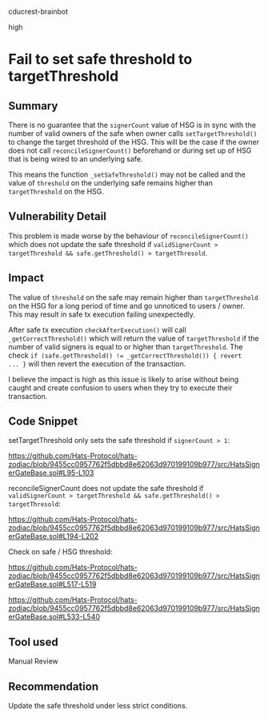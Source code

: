 cducrest-brainbot

high

# Fail to set safe threshold to targetThreshold

## Summary

There is no guarantee that the `signerCount` value of HSG is in sync with the number of valid owners of the safe when owner calls `setTargetThreshold()` to change the target threshold of the HSG. This will be the case if the owner does not call `reconcileSignerCount()` beforehand or during set up of HSG that is being wired to an underlying safe.

This means the function `_setSafeThreshold()` may not be called and the value of `threshold` on the underlying safe remains higher than `targetThreshold` on the HSG.

## Vulnerability Detail

This problem is made worse by the behaviour of `reconcileSignerCount()` which does not update the safe threshold if `validSignerCount > targetThreshold && safe.getThreshold() > targetThresold`.

## Impact

The value of `threshold` on the safe may remain higher than `targetThreshold` on the HSG for a long period of time and go unnoticed to users / owner. This may result in safe tx execution failing unexpectedly.

After safe tx execution `checkAfterExecution()` will call `_getCorrectThreshold()` which will return the value of `targetThreshold` if the number of valid signers is equal to or higher than `targetThreshold`. The check `if (safe.getThreshold() != _getCorrectThreshold()) { revert ... }` will then revert the execution of the transaction.

I believe the impact is high as this issue is likely to arise without being caught and create confusion to users when they try to execute their transaction.

## Code Snippet

setTargetThreshold only sets the safe threshold if `signerCount > 1`:

https://github.com/Hats-Protocol/hats-zodiac/blob/9455cc0957762f5dbbd8e62063d970199109b977/src/HatsSignerGateBase.sol#L95-L103

reconcileSignerCount does not update the safe threshold if `validSignerCount > targetThreshold && safe.getThreshold() > targetThresold`:

https://github.com/Hats-Protocol/hats-zodiac/blob/9455cc0957762f5dbbd8e62063d970199109b977/src/HatsSignerGateBase.sol#L194-L202

Check on safe / HSG threshold: 

https://github.com/Hats-Protocol/hats-zodiac/blob/9455cc0957762f5dbbd8e62063d970199109b977/src/HatsSignerGateBase.sol#L517-L519

https://github.com/Hats-Protocol/hats-zodiac/blob/9455cc0957762f5dbbd8e62063d970199109b977/src/HatsSignerGateBase.sol#L533-L540

## Tool used

Manual Review

## Recommendation

Update the safe threshold under less strict conditions.